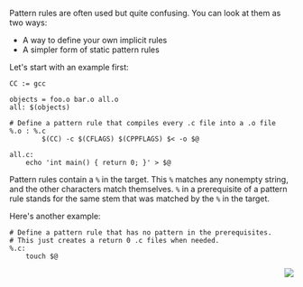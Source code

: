 Pattern rules are often used but quite confusing. You can look at them as two ways:
- A way to define your own implicit rules
- A simpler form of static pattern rules

Let's start with an example first:

```make
CC := gcc

objects = foo.o bar.o all.o
all: $(objects)

# Define a pattern rule that compiles every .c file into a .o file
%.o : %.c
		$(CC) -c $(CFLAGS) $(CPPFLAGS) $< -o $@

all.c:
	echo 'int main() { return 0; }' > $@
```

Pattern rules contain a `%` in the target. This `%` matches any nonempty string, and the other characters match themselves. `%` in a prerequisite of a pattern rule stands for the same stem that was matched by the `%` in the target.

Here's another example:

```make
# Define a pattern rule that has no pattern in the prerequisites.
# This just creates a return 0 .c files when needed.
%.c:
	touch $@
```

<p align="right">
	<a href="https://github.com/AmrElsayyad/makefile-tutorial/tree/main/EX013%20-%20Double-Colon%20Rules" id="EX013">
		<img src="https://img.shields.io/badge/Next-EX013: Double Colon Rules-blue.svg">
	</a>
</p>
